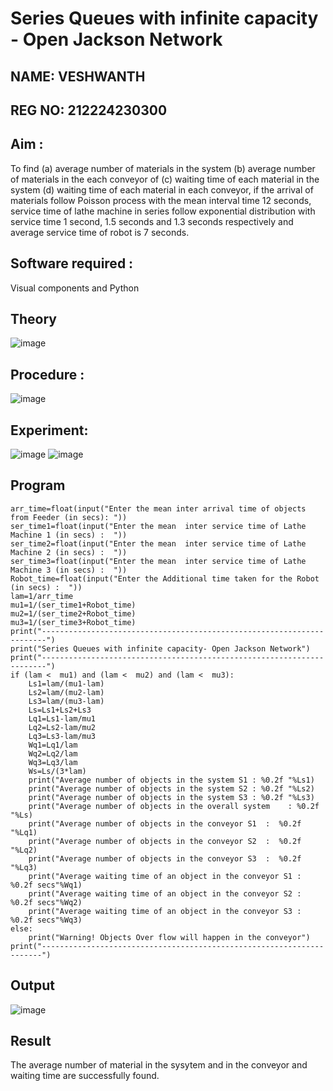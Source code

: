 # Series Queues with infinite capacity - Open Jackson Network
## NAME: VESHWANTH
## REG NO: 212224230300
## Aim :
To find (a) average number of materials in the system (b) average number of materials in the each conveyor of (c) waiting time of each material in the system (d) waiting time of each material in each conveyor, if the arrival  of materials follow Poisson process with the mean interval time 12 seconds, service time of  lathe machine in series follow exponential distribution  with service time  1 second, 1.5 seconds and 1.3 seconds respectively and average service time of robot is 7 seconds.

## Software required :
Visual components and Python

## Theory

![image](https://user-images.githubusercontent.com/103921593/203239736-7b81f599-71a8-4ae7-b63e-5d98acd9ea54.png)


## Procedure :

![image](https://user-images.githubusercontent.com/103921593/203239789-bc870dce-6727-487b-a0e2-4fc3f5114889.png)


## Experiment:
![image](https://github.com/user-attachments/assets/e915284f-473a-40c9-95ae-7a03f0cfe727)
![image](https://github.com/user-attachments/assets/8eff037f-56ab-4175-be5d-608098c9adff)


## Program
    arr_time=float(input("Enter the mean inter arrival time of objects from Feeder (in secs): "))
    ser_time1=float(input("Enter the mean  inter service time of Lathe Machine 1 (in secs) :  "))
    ser_time2=float(input("Enter the mean  inter service time of Lathe Machine 2 (in secs) :  "))
    ser_time3=float(input("Enter the mean  inter service time of Lathe Machine 3 (in secs) :  "))
    Robot_time=float(input("Enter the Additional time taken for the Robot (in secs) :  "))
    lam=1/arr_time
    mu1=1/(ser_time1+Robot_time)
    mu2=1/(ser_time2+Robot_time)
    mu3=1/(ser_time3+Robot_time)
    print("-----------------------------------------------------------------------")
    print("Series Queues with infinite capacity- Open Jackson Network")
    print("-----------------------------------------------------------------------")
    if (lam <  mu1) and (lam <  mu2) and (lam <  mu3):
        Ls1=lam/(mu1-lam)
        Ls2=lam/(mu2-lam)
        Ls3=lam/(mu3-lam)
        Ls=Ls1+Ls2+Ls3
        Lq1=Ls1-lam/mu1
        Lq2=Ls2-lam/mu2
        Lq3=Ls3-lam/mu3
        Wq1=Lq1/lam
        Wq2=Lq2/lam
        Wq3=Lq3/lam
        Ws=Ls/(3*lam)
        print("Average number of objects in the system S1 : %0.2f "%Ls1)
        print("Average number of objects in the system S2 : %0.2f "%Ls2)
        print("Average number of objects in the system S3 : %0.2f "%Ls3)
        print("Average number of objects in the overall system    : %0.2f "%Ls)
        print("Average number of objects in the conveyor S1  :  %0.2f "%Lq1)
        print("Average number of objects in the conveyor S2  :  %0.2f "%Lq2)
        print("Average number of objects in the conveyor S3  :  %0.2f "%Lq3)
        print("Average waiting time of an object in the conveyor S1 : %0.2f secs"%Wq1)
        print("Average waiting time of an object in the conveyor S2 : %0.2f secs"%Wq2)
        print("Average waiting time of an object in the conveyor S3 : %0.2f secs"%Wq3)
    else:
        print("Warning! Objects Over flow will happen in the conveyor")
    print("----------------------------------------------------------------------")
      
## Output
![image](https://github.com/user-attachments/assets/e155d5b3-b78f-48b9-92fd-f4b193bf6e57)

## Result
The average number of material in the sysytem and in the conveyor and waiting time are successfully found.
